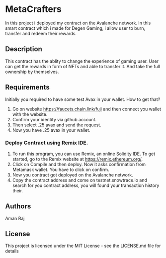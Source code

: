 # MetaCrafters

In this project i deployed my contract on the Avalanche network. In this smart contract which i made for Degen Gaming, i allow user to burn, transfer and redeem their rewards. 

## Description

This contract has the ablity to change the experience of gaming user. User can get the rewards in form of NFTs and able to transfer it. And take the full ownership by themselves.

## Requirements
Initially you required to have some test Avax in your wallet. How to get that?
  1. Go on website https://faucets.chain.link/fuji  and then connect you wallet with the website.
  2. Confirm your identity via github account.
  3. Then select .25 avax and send the request.
  4. Now you have .25 avax in your wallet.

### Deploy Contract using Remix IDE.

1. To run this program, you can use Remix, an online Solidity IDE. To get started, go to the Remix website at https://remix.ethereum.org/.
2. Click on Compile and then deploy. Now it asks confirmation from Metamask wallet. You have to click on confirm.
3. Now you contract got deployed on the Avalanche network.
4. Copy the contract address and come on testnet.snowtrace.io and search for you contract address, you will found your transaction history their.

## Authors

Aman Raj


## License

This project is licensed under the MIT License - see the LICENSE.md file for details
